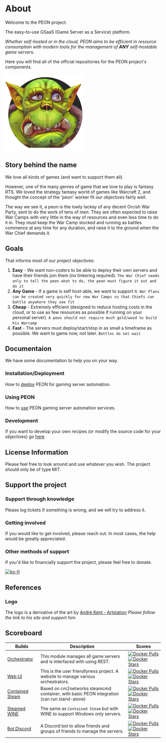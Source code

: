 # About

Welcome to the PEON project.

The easy-to-use GSaaS (Game Server as a Service) platform.

*Whether self-hosted or in the cloud, PEON aims to be efficient in resource consumption with modern tools for the management of **ANY** self-hostable game servers.*

Here you will find all of the official repositories for the PEON project's components.

![PEON Logo](./images/logo/PEON_small_square.png)

## Story behind the name

We love all kinds of games (and want to support them all).

However, one of the many genres of game that we love to play is fantasy RTS.
We loved the strategy fantasy world of games like Warcraft 2, and thought the concept of the 'peon' worker fit our objectives fairly well.

The way we see it, a peon is the lowly lackey of any decent Orcish War Party, sent to do the work of tens of men.
They are often expected to raise War Camps with very little in the way of resources and even less time to do it in.
They must keep the War Camp stocked and running as battles commence at any time for any duration, and raise it to the ground when the War Chief demands it.

## Goals

That informs most of our project objectives:

1. **Easy** - We want non-coders to be able to deploy their own servers and have their friends join them (no tinkering required).
`The War Chief needs only to tell the peon what to do, the peon must figure it out and do it`
2. **Any Game** - If a game is self host-able, we want to support it.
`War Plans can be created very quickly for new War Camps so that Chiefs can battle anywhere they see fit`
3. **Cheap** - Extremely efficient (designed to reduce hosting costs in the cloud, or to use as few resources as possible if running on your personal server).
`A peon should not require much gold/wood to build his Warcamp`
4. **Fast** - The servers must deploy/start/stop in as small a timeframe as possible. We want to game now, not later.
`Battles do not wait`

## Documentaion

We have some documentation to help you on your way.

### Installation/Deployment

How to [deploy](./guides/index.md#peon-deployment) PEON for gaming server automation.

### Using PEON

How to [use](./guides/index.md#introduction) PEON gaming server automation services.

### Development

If you want to develop your own recipes (or modify the source code for your objectives) go [here](./development/index.md)

## License Information

Please feel free to look around and use whatever you wish. The project should only be of type MIT.

## Support the project

### Support through knowledge

Please log tickets if something is wrong, and we will try to address it.

### Getting involved

If you would like to get involved, please reach out. In most cases, the help would be greatly appreciated.

### Other methods of support

If you'd like to financially support the project, please feel free to donate.

[![ko-fi](https://ko-fi.com/img/githubbutton_sm.svg)](https://ko-fi.com/K3K567ILJ)

## References

### Logo

The logo is a derivative of the art by [André Kent - Artstation](https://www.artstation.com/artwork/W2E0RQ)
*Please follow the link to his site and support him.*

## Scoreboard

| Builds | Description | Scores |
| - | - | - |
| [Orchestrator](./development/01_orchestrator.md) | This module manages all game servers and is interfaced with using REST. | [![Docker Pulls](https://img.shields.io/docker/pulls/umlatt/peon.orc.svg)](https://hub.docker.com/r/umlatt/peon.orc) [![Docker Stars](https://img.shields.io/docker/stars/umlatt/peon.orc.svg)](https://hub.docker.com/r/umlatt/peon.orc) |
| [Web UI](./development/04_webui.md) | This is the user friendlyness project. A website to manage various orchestrators. | [![Docker Pulls](https://img.shields.io/docker/pulls/umlatt/peon.ui.svg)](https://hub.docker.com/r/umlatt/peon.ui) [![Docker Stars](https://img.shields.io/docker/stars/umlatt/peon.ui.svg)](https://hub.docker.com/r/umlatt/peon.ui) |
| [Contained Steam](./development/02_wartable.md#projects) | Based on cm2networks steamcmd container, with basic PEON integration (can run stand-alone) | [![Docker Pulls](https://img.shields.io/docker/pulls/umlatt/steamcmd.svg)](https://hub.docker.com/r/umlatt/steamcmd) [![Docker Stars](https://img.shields.io/docker/stars/umlatt/steamcmd.svg)](https://hub.docker.com/r/umlatt/steamcmd) |
| [Steamed WINE](./development/02_wartable.md#projects) | The same as `Contained Steam` but with WINE to support Windows only servers. | [![Docker Pulls](https://img.shields.io/docker/pulls/umlatt/steamcmd-winehq.svg)](https://hub.docker.com/r/umlatt/steamcmd-winehq) [![Docker Stars](https://img.shields.io/docker/stars/umlatt/steamcmd-winehq.svg)](https://hub.docker.com/r/umlatt/steamcmd-winehq) |
| [Bot.Discord](./development/50_bot_discord.md) | A Discord bot to allow friends and groups of friends to manage the servers. | [![Docker Pulls](https://img.shields.io/docker/pulls/umlatt/peon.bot.discord.svg)](https://hub.docker.com/r/umlatt/peon.bot.discord) [![Docker Stars](https://img.shields.io/docker/stars/umlatt/peon.bot.discord.svg)](https://hub.docker.com/r/umlatt/peon.bot.discord) |
